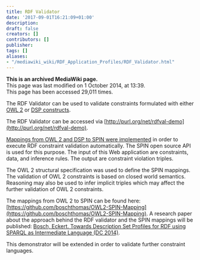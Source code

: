 ```yaml
---
title: RDF Validator
date: '2017-09-01T16:21:09+01:00'
description: 
draft: false
creators: []
contributors: []
publisher: 
tags: []
aliases:
- "/mediawiki_wiki/RDF_Application_Profiles/RDF_Validator.html"
---
```


 **This is an archived MediaWiki page.**  
This page was last modified on 1 October 2014, at 13:39.  
This page has been accessed 29,011 times.

The RDF Validator can be used to validate constraints formulated with either [OWL 2](http://www.w3.org/TR/owl2-syntax/) or [DSP constructs](http://dublincore.org/documents/2008/03/31/dc-dsp/).

The RDF Validator can be accessed via [http://purl.org/net/rdfval-demo](http://purl.org/net/rdfval-demo).

[Mappings from OWL 2 and DSP to SPIN were implemented](https://github.com/dcmi/DSP-SPIN-Mapping) in order to execute RDF constraint validation automatically. The SPIN open source API is used for this purpose. The input of this Web application are constraints, data, and inference rules. The output are constraint violation triples.

The OWL 2 structural specification was used to define the SPIN mappings. The validation of OWL 2 constraints is based on closed world semantics. Reasoning may also be used to infer implicit triples which may affect the further validation of OWL 2 constraints.

The mappings from OWL 2 to SPIN can be found here: [https://github.com/boschthomas/OWL2-SPIN-Mapping](https://github.com/boschthomas/OWL2-SPIN-Mapping). A research paper about the approach behind the RDF validator and the SPIN mappings will be published: [Bosch, Eckert. Towards Description Set Profiles for RDF using SPARQL as Intermediate Language (DC 2014)](https://github.com/boschthomas/PhD/tree/master/publications/Papers%20in%20Conference%20Proceedings).

This demonstrator will be extended in order to validate further constraint languages.

